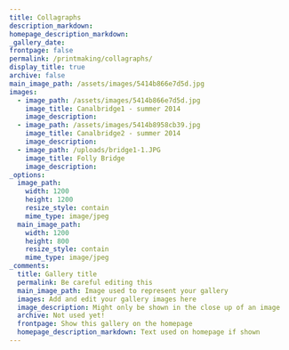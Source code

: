 ```yaml
---
title: Collagraphs
description_markdown:
homepage_description_markdown:
_gallery_date:
frontpage: false
permalink: /printmaking/collagraphs/
display_title: true
archive: false
main_image_path: /assets/images/5414b866e7d5d.jpg
images:
  - image_path: /assets/images/5414b866e7d5d.jpg
    image_title: Canalbridge1 - summer 2014
    image_description:
  - image_path: /assets/images/5414b8958cb39.jpg
    image_title: Canalbridge2 - summer 2014
    image_description:
  - image_path: /uploads/bridge1-1.JPG
    image_title: Folly Bridge
    image_description:
_options:
  image_path:
    width: 1200
    height: 1200
    resize_style: contain
    mime_type: image/jpeg
  main_image_path:
    width: 1200
    height: 800
    resize_style: contain
    mime_type: image/jpeg
_comments:
  title: Gallery title
  permalink: Be careful editing this
  main_image_path: Image used to represent your gallery
  images: Add and edit your gallery images here
  image_description: Might only be shown in the close up of an image
  archive: Not used yet!
  frontpage: Show this gallery on the homepage
  homepage_description_markdown: Text used on homepage if shown
---
```


